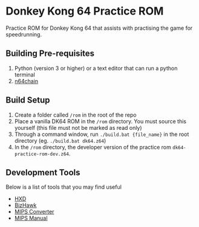 # Donkey Kong 64 Practice ROM
Practice ROM for Donkey Kong 64 that assists with practising the game for speedrunning.

## Building Pre-requisites
1. Python (version 3 or higher) or a text editor that can run a python terminal
2. [n64chain](https://hack64.net/Thread-Importing-C-Code-Into-SM64-Using-n64chain-and-armips)

## Build Setup
1. Create a folder called `/rom` in the root of the repo
2. Place a vanilla DK64 ROM in the `/rom` directory. You must source this yourself (this file must not be marked as read only)
3. Through a command window, run `./build.bat {file_name}` in the root directory (eg. `./build.bat dk64.z64`)
4. In the `/rom` directory, the developer version of the practice rom `dk64-practice-rom-dev.z64`.

## Development Tools
Below is a list of tools that you may find useful
- [HXD](https://mh-nexus.de/en/hxd/)
- [BizHawk](http://tasvideos.org/BizHawk.html)
- [MIPS Converter](https://www.eg.bucknell.edu/~csci320/mips_web/)
- [MIPS Manual](http://math-atlas.sourceforge.net/devel/assembly/mips-iv.pdf)
